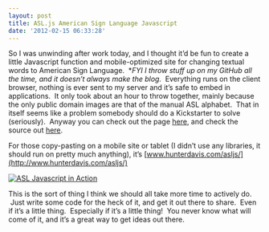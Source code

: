 ```yaml
---
layout: post
title: ASL.js American Sign Language Javascript
date: '2012-02-15 06:33:28'
---
```



So I was unwinding after work today, and I thought it’d be fun to create a little Javascript function and mobile-optimized site for changing textual words to American Sign Language.  **FYI I throw stuff up on my GitHub all the time, and it doesn’t always make the blog.*  Everything runs on the client browser, nothing is ever sent to my server and it’s safe to embed in applications.  It only took about an hour to throw together, mainly because the only public domain images are that of the manual ASL alphabet.  That in itself seems like a problem somebody should do a Kickstarter to solve (seriously).  Anyway you can check out the page [here](http://www.hunterdavis.com/asljs/), and check the source out [here](https://github.com/huntergdavis/ASL.js).

For those copy-pasting on a mobile site or tablet (I didn’t use any libraries, it should run on pretty much anything), it’s [www.hunterdavis.com/asljs/](http://www.hunterdavis.com/asljs/)

[![](http://www.hunterdavis.com/content/images/2012/02/slj.png "ASL Javascript in Action")](http://www.hunterdavis.com/content/images/2012/02/slj.png)

This is the sort of thing I think we should all take more time to actively do.  Just write some code for the heck of it, and get it out there to share.  Even if it’s a little thing.  Especially if it’s a little thing!  You never know what will come of it, and it’s a great way to get ideas out there.


